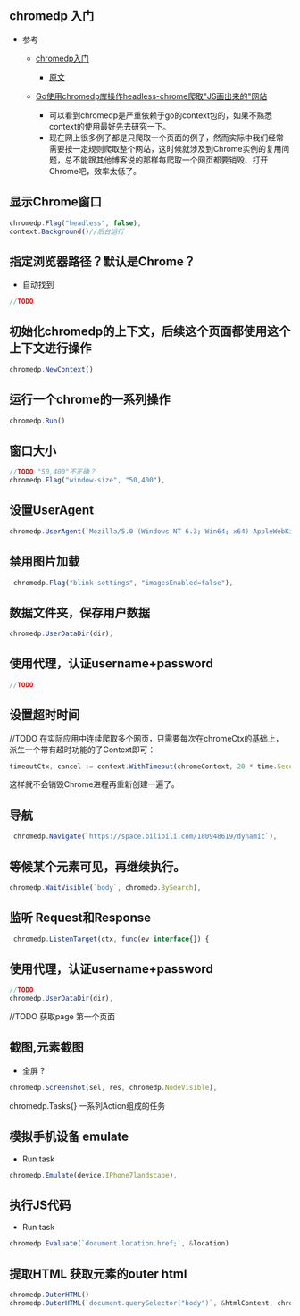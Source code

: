 
## chromedp 入门

- 参考
    - [chromedp入门](https://www.codercto.com/a/114358.html)
        -  [原文](https://mp.weixin.qq.com/s?__biz=MjM5MDM5NTY0OA==&mid=2648697048&idx=1&sn=3986d965a6e819625f9cfdc614f9dc7e)

    - [Go使用chromedp库操作headless-chrome爬取"JS画出来的"网站](https://zhuanlan.zhihu.com/p/139261122)
        - 可以看到chromedp是严重依赖于go的context包的，如果不熟悉context的使用最好先去研究一下。
        - 现在网上很多例子都是只爬取一个页面的例子，然而实际中我们经常需要按一定规则爬取整个网站，这时候就涉及到Chrome实例的复用问题，总不能跟其他博客说的那样每爬取一个网页都要销毁、打开Chrome吧，效率太低了。


## 显示Chrome窗口
```js
chromedp.Flag("headless", false),
context.Background()//后台运行
```

## 指定浏览器路径？默认是Chrome？
- 自动找到
```js
//TODO
```



## 初始化chromedp的上下文，后续这个页面都使用这个上下文进行操作
```js
chromedp.NewContext()
```
## 运行一个chrome的一系列操作
```js
chromedp.Run() 
```


## 窗口大小
```js
//TODO "50,400"不正确？
chromedp.Flag("window-size", "50,400"),
```

## 设置UserAgent
```js
chromedp.UserAgent(`Mozilla/5.0 (Windows NT 6.3; Win64; x64) AppleWebKit/537.36 (KHTML, like Gecko) Chrome/73.0.3683.103 Safari/537.36`),
```

## 禁用图片加载
```js
 chromedp.Flag("blink-settings", "imagesEnabled=false"),
```



## 数据文件夹，保存用户数据
```js
chromedp.UserDataDir(dir),
```

## 使用代理，认证username+password
```js
//TODO

```


## 设置超时时间
//TODO
在实际应用中连续爬取多个网页，只需要每次在chromeCtx的基础上，派生一个带有超时功能的子Context即可：
```js
timeoutCtx, cancel := context.WithTimeout(chromeContext, 20 * time.Second)
```
这样就不会销毁Chrome进程再重新创建一遍了。

## 导航
```js
 chromedp.Navigate(`https://space.bilibili.com/180948619/dynamic`),
```

##  等候某个元素可见，再继续执行。
```js
chromedp.WaitVisible(`body`, chromedp.BySearch),
```

## 监听 Request和Response
```js
 chromedp.ListenTarget(ctx, func(ev interface{}) {
```

## 使用代理，认证username+password
```js
//TODO
chromedp.UserDataDir(dir),
```



//TODO
获取page
第一个页面

## 截图,元素截图

- 全屏 ?
```js
chromedp.Screenshot(sel, res, chromedp.NodeVisible),
```



chromedp.Tasks{} 一系列Action组成的任务

## 模拟手机设备 emulate
- Run task

```js
chromedp.Emulate(device.IPhone7landscape),
```

## 执行JS代码
- Run task

```js
chromedp.Evaluate(`document.location.href;`, &location)
```

## 提取HTML 获取元素的outer html
```js
chromedp.OuterHTML() 
chromedp.OuterHTML(`document.querySelector("body")`, &htmlContent, chromedp.ByJSPath),
```

